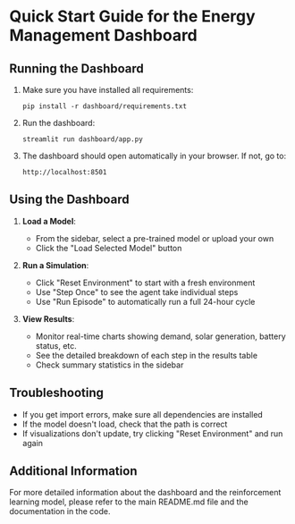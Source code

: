 # Quick Start Guide for the Energy Management Dashboard

## Running the Dashboard

1. Make sure you have installed all requirements:
   ```
   pip install -r dashboard/requirements.txt
   ```

2. Run the dashboard:
   ```
   streamlit run dashboard/app.py
   ```

3. The dashboard should open automatically in your browser. If not, go to:
   ```
   http://localhost:8501
   ```

## Using the Dashboard

1. **Load a Model**:
   - From the sidebar, select a pre-trained model or upload your own
   - Click the "Load Selected Model" button

2. **Run a Simulation**:
   - Click "Reset Environment" to start with a fresh environment
   - Use "Step Once" to see the agent take individual steps
   - Use "Run Episode" to automatically run a full 24-hour cycle

3. **View Results**:
   - Monitor real-time charts showing demand, solar generation, battery status, etc.
   - See the detailed breakdown of each step in the results table
   - Check summary statistics in the sidebar

## Troubleshooting

- If you get import errors, make sure all dependencies are installed
- If the model doesn't load, check that the path is correct
- If visualizations don't update, try clicking "Reset Environment" and run again

## Additional Information

For more detailed information about the dashboard and the reinforcement learning model, please refer to the main README.md file and the documentation in the code.
